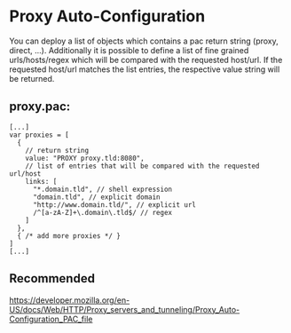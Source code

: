 # Proxy Auto-Configuration
You can deploy a list of objects which contains a pac return string (proxy, direct, ...). Additionally it is possible to define a list of fine grained urls/hosts/regex which will be compared with the requested host/url. If the requested host/url matches the list entries, the respective value string will be returned.
## proxy.pac:
```
[...]
var proxies = [
  {
    // return string
    value: "PROXY proxy.tld:8080",
    // list of entries that will be compared with the requested url/host
    links: [
      "*.domain.tld", // shell expression
      "domain.tld", // explicit domain
      "http://www.domain.tld/", // explicit url
      /^[a-zA-Z]+\.domain\.tld$/ // regex
    ]
  },
  { /* add more proxies */ }
]
[...]
```
## Recommended
https://developer.mozilla.org/en-US/docs/Web/HTTP/Proxy_servers_and_tunneling/Proxy_Auto-Configuration_PAC_file
